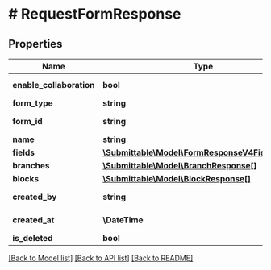 # # RequestFormResponse

## Properties

Name | Type | Description | Notes
------------ | ------------- | ------------- | -------------
**enable_collaboration** | **bool** |  | [optional] [readonly]
**form_type** | **string** |  | [readonly]
**form_id** | **string** |  | [optional] [readonly]
**name** | **string** |  | [optional]
**fields** | [**\Submittable\Model\FormResponseV4FieldsInner[]**](FormResponseV4FieldsInner.md) |  | [optional]
**branches** | [**\Submittable\Model\BranchResponse[]**](BranchResponse.md) |  | [optional]
**blocks** | [**\Submittable\Model\BlockResponse[]**](BlockResponse.md) |  | [optional]
**created_by** | **string** |  | [optional] [readonly]
**created_at** | **\DateTime** |  | [optional] [readonly]
**is_deleted** | **bool** |  | [optional]

[[Back to Model list]](../../README.md#models) [[Back to API list]](../../README.md#endpoints) [[Back to README]](../../README.md)
